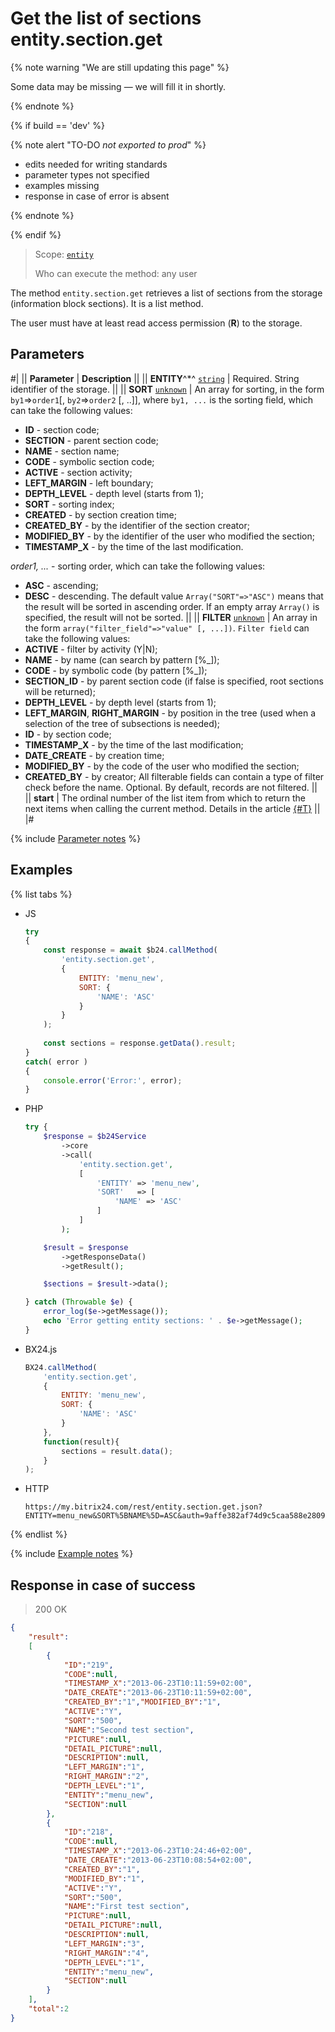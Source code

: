 # Get the list of sections entity.section.get

{% note warning "We are still updating this page" %}

Some data may be missing — we will fill it in shortly.

{% endnote %}

{% if build == 'dev' %}

{% note alert "TO-DO _not exported to prod_" %}

- edits needed for writing standards
- parameter types not specified
- examples missing
- response in case of error is absent

{% endnote %}

{% endif %}

> Scope: [`entity`](../../scopes/permissions.md)
>
> Who can execute the method: any user

The method `entity.section.get` retrieves a list of sections from the storage (information block sections). It is a list method.

The user must have at least read access permission (**R**) to the storage.

## Parameters

#|
|| **Parameter** | **Description** ||
|| **ENTITY**^*^
[`string`](../../data-types.md) | Required. String identifier of the storage. ||
|| **SORT**
[`unknown`](../../data-types.md) | An array for sorting, in the form `by1`=>`order1`[, `by2`=>`order2` [, ..]], where `by1, ...` is the sorting field, which can take the following values: 
- **ID** - section code;
- **SECTION** - parent section code;
- **NAME** - section name;
- **CODE** - symbolic section code;
- **ACTIVE** - section activity;
- **LEFT_MARGIN** - left boundary;
- **DEPTH_LEVEL** - depth level (starts from 1);
- **SORT** - sorting index;
- **CREATED** - by section creation time;
- **CREATED_BY** - by the identifier of the section creator;
- **MODIFIED_BY** - by the identifier of the user who modified the section;
- **TIMESTAMP_X** - by the time of the last modification.

*order1, ...* - sorting order, which can take the following values:
- **ASC** - ascending;
- **DESC** - descending.
The default value `Array("SORT"=>"ASC")` means that the result will be sorted in ascending order. If an empty array `Array()` is specified, the result will not be sorted. ||
|| **FILTER**
[`unknown`](../../data-types.md) | An array in the form `array("filter_field"=>"value" [, ...])`. `Filter field` can take the following values:
- **ACTIVE** - filter by activity (Y\|N);
- **NAME** - by name (can search by pattern [%_]);
- **CODE** - by symbolic code (by pattern [%_]);
- **SECTION_ID** - by parent section code (if false is specified, root sections will be returned);
- **DEPTH_LEVEL** - by depth level (starts from 1);
- **LEFT_MARGIN**, **RIGHT_MARGIN** - by position in the tree (used when a selection of the tree of subsections is needed);
- **ID** - by section code;
- **TIMESTAMP_X** - by the time of the last modification;
- **DATE_CREATE** - by creation time;
- **MODIFIED_BY** - by the code of the user who modified the section;
- **CREATED_BY** - by creator;
All filterable fields can contain a type of filter check before the name. Optional. By default, records are not filtered. ||
|| **start** | The ordinal number of the list item from which to return the next items when calling the current method. Details in the article [{#T}](../../how-to-call-rest-api/list-methods-pecularities.md) ||
|#

{% include [Parameter notes](../../../_includes/required.md) %}

## Examples

{% list tabs %}

- JS


    ```js
    try
    {
    	const response = await $b24.callMethod(
    		'entity.section.get',
    		{
    			ENTITY: 'menu_new',
    			SORT: {
    				'NAME': 'ASC'
    			}
    		}
    	);
    	
    	const sections = response.getData().result;
    }
    catch( error )
    {
    	console.error('Error:', error);
    }
    ```

- PHP


    ```php
    try {
        $response = $b24Service
            ->core
            ->call(
                'entity.section.get',
                [
                    'ENTITY' => 'menu_new',
                    'SORT'   => [
                        'NAME' => 'ASC'
                    ]
                ]
            );
    
        $result = $response
            ->getResponseData()
            ->getResult();
    
        $sections = $result->data();
    
    } catch (Throwable $e) {
        error_log($e->getMessage());
        echo 'Error getting entity sections: ' . $e->getMessage();
    }
    ```

- BX24.js

    ```js
    BX24.callMethod(
        'entity.section.get',
        {
            ENTITY: 'menu_new',
            SORT: {
                'NAME': 'ASC'
            }
        },
        function(result){
            sections = result.data();
        }
    );
    ```

- HTTP

    ```http
    https://my.bitrix24.com/rest/entity.section.get.json?ENTITY=menu_new&SORT%5BNAME%5D=ASC&auth=9affe382af74d9c5caa588e28096e872
    ```

{% endlist %}

{% include [Example notes](../../../_includes/examples.md) %}

## Response in case of success

> 200 OK
```json
{
    "result":
    [
        {
            "ID":"219",
            "CODE":null,
            "TIMESTAMP_X":"2013-06-23T10:11:59+02:00",
            "DATE_CREATE":"2013-06-23T10:11:59+02:00",
            "CREATED_BY":"1","MODIFIED_BY":"1",
            "ACTIVE":"Y",
            "SORT":"500",
            "NAME":"Second test section",
            "PICTURE":null,
            "DETAIL_PICTURE":null,
            "DESCRIPTION":null,
            "LEFT_MARGIN":"1",
            "RIGHT_MARGIN":"2",
            "DEPTH_LEVEL":"1",
            "ENTITY":"menu_new",
            "SECTION":null
        },
        {
            "ID":"218",
            "CODE":null,
            "TIMESTAMP_X":"2013-06-23T10:24:46+02:00",
            "DATE_CREATE":"2013-06-23T10:08:54+02:00",
            "CREATED_BY":"1",
            "MODIFIED_BY":"1",
            "ACTIVE":"Y",
            "SORT":"500",
            "NAME":"First test section",
            "PICTURE":null,
            "DETAIL_PICTURE":null,
            "DESCRIPTION":null,
            "LEFT_MARGIN":"3",
            "RIGHT_MARGIN":"4",
            "DEPTH_LEVEL":"1",
            "ENTITY":"menu_new",
            "SECTION":null
        }
    ],
    "total":2
}
```